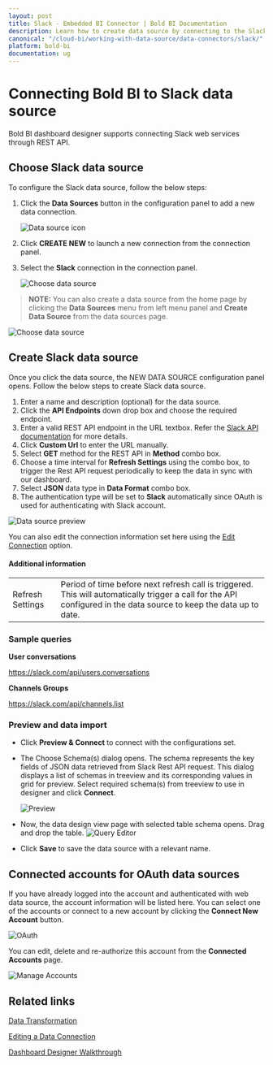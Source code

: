 ```yaml
---
layout: post
title: Slack - Embedded BI Connector | Bold BI Documentation
description: Learn how to create data source by connecting to the Slack data source with Bold BI Embedded designer.
canonical: "/cloud-bi/working-with-data-source/data-connectors/slack/"
platform: bold-bi
documentation: ug
---
```


# Connecting Bold BI to Slack data source
Bold BI dashboard designer supports connecting Slack web services through REST API. 

## Choose Slack data source

To configure the Slack data source, follow the below steps:
1. Click the **Data Sources** button in the configuration panel to add a new data connection.

   ![Data source icon](/static/assets/embedded/working-with-datasource/data-connectors/images/common/DataSourcesIcon.png)

2. Click **CREATE NEW** to launch a new connection from the connection panel.
3. Select the **Slack** connection in the connection panel.

   ![Choose data source](/static/assets/embedded/working-with-datasource/data-connectors/images/Slack/ChooseDS.png)

> **NOTE:** You can also create a data source from the home page by clicking the **Data Sources** menu from left menu panel and **Create Data Source** from the data sources page.

   ![Choose data source](/static/assets/embedded/working-with-datasource/data-connectors/images/Slack/ChooseDS_Server.png)


## Create Slack data source
Once you click the data source, the NEW DATA SOURCE configuration panel opens. Follow the below steps to create Slack data source.
1. Enter a name and description (optional) for the data source.
2. Click the **API Endpoints** down drop box and choose the required endpoint.
3. Enter a valid REST API endpoint in the URL textbox. Refer the [Slack API documentation](https://api.slack.com/methods) for more details.
4. Click **Custom Url** to enter the URL manually.
5. Select **GET** method for the REST API in **Method** combo box.
6. Choose a time interval for **Refresh Settings** using the combo box, to trigger the Rest API request periodically to keep the data in sync with our dashboard.  
7. Select **JSON** data type in **Data Format** combo box.
8. The authentication type will be set to **Slack** automatically since OAuth is used for authenticating with Slack account.

![Data source preview](/static/assets/embedded/working-with-datasource/data-connectors/images/Slack/DataSourcesView.png)

You can also edit the connection information set here using the [Edit Connection](/embedded-bi/working-with-data-source/editing-a-data-connection/) option.


#### Additional information
<table width="600">
<tr>
<td>
Refresh Settings
</td>
<td>
Period of time before next refresh call is triggered. This will automatically trigger a call for the API configured in the data source to keep the data up to date.
</td>
</tr>
</table>


### Sample queries
**User conversations**

https://slack.com/api/users.conversations

**Channels Groups**

https://slack.com/api/channels.list


### Preview and data import
* Click **Preview & Connect** to connect with the configurations set.
* The Choose Schema(s) dialog opens. The schema represents the key fields of JSON data retrieved from Slack Rest API request. This dialog displays a list of schemas in treeview and its corresponding values in grid for preview. Select required schema(s) from treeview to use in designer and click **Connect**.

   ![Preview](/static/assets/embedded/working-with-datasource/data-connectors/images/common/Preview.png)

* Now, the data design view page with selected table schema opens. Drag and drop the table.
   ![Query Editor](/static/assets/embedded/working-with-datasource/data-connectors/images/common/QueryEditor.png)

* Click **Save** to save the data source with a relevant name.

## Connected accounts for OAuth data sources
If you have already logged into the account and authenticated with web data source, the account information will be listed here. You can select one of the accounts or connect to a new account by clicking the **Connect New Account** button.

   ![OAuth](/static/assets/embedded/working-with-datasource/data-connectors/images/Slack/OAuthDS.png)

You can edit, delete and re-authorize this account from the **Connected Accounts** page.

   ![Manage Accounts](/static/assets/embedded/working-with-datasource/data-connectors/images/Slack/ManageDS.png)

## Related links
[Data Transformation](/embedded-bi/working-with-data-source/transforming-data/joining-table/)

[Editing a Data Connection](/embedded-bi/working-with-data-source/editing-a-data-connection/)   

[Dashboard Designer Walkthrough](/embedded-bi/getting-started/bold-bi-walk-through/)